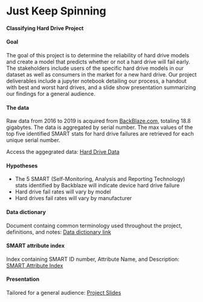 # Just Keep Spinning
#### Classifying Hard Drive Project


#### Goal
The goal of this project is to determine the reliability of hard drive models and create a model that predicts whether or not a hard drive will fail early. The stakeholders include users of the specific hard drive models in our dataset as well as consumers in the market for a new hard drive. Our project deliverables include a jupyter notebook detailing our process, a handout with best and worst hard drives, and a slide show presentation summarizing our findings for a general audience.  

#### The data
Raw data from 2016 to 2019 is acquired from [BackBlaze.com](https://www.backblaze.com/b2/hard-drive-test-data.html#downloading-the-raw-hard-drive-test-data), totaling 18.8 gigabytes. The data is aggregated by serial number. The max values of the top five identified SMART stats for hard drive failures are retrieved for each unique serial number. 

Access the aggegrated data: [Hard Drive Data](https://drive.google.com/file/d/1bOE9kGx77GDPMs97Fl0n_3ZYbGxciQz5/view?usp=sharing)

#### Hypotheses
- The 5 SMART (Self-Monitoring, Analysis and Reporting Technology) stats identified by Backblaze will indicate device hard drive failure
- Hard drive fail rates will vary by model
- Hard drives fail rates will vary by manufacturer

#### Data dictionary
Document containg common terminology used throughout the project, definitions, and notes: [Data dictionary link](https://github.com/sagacious-analytics/hard-drive-project/blob/master/data_dictionary.md)

#### SMART attribute index
Index containing SMART ID number, Attribute Name, and Description: [SMART Attribute Index](https://github.com/sagacious-analytics/hard-drive-project/blob/master/smart_attributes_index.md)

#### Presentation
Tailored for a general audience: [Project Slides](https://docs.google.com/presentation/d/1ZMemmkrWH7btd8O_HNecTcAQqY0VErzuTPsXkBwOdNA/edit#slide=id.g35f391192_00)

